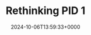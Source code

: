---
title: Rethinking PID 1
slug: 20241006T135933
date: 2024-10-06T13:59:33+0000
params:
  url: https://0pointer.net/blog/projects/systemd.html
tags:
- systemd
---